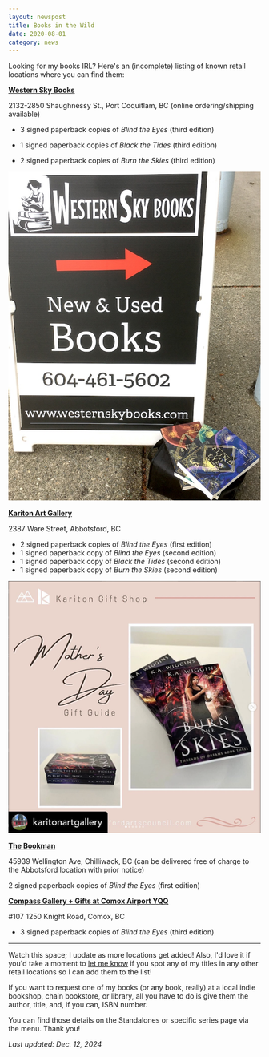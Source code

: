 ```yaml
---
layout: newspost
title: Books in the Wild
date: 2020-08-01
category: news
---
```


Looking for my books IRL? Here's an (incomplete) listing of known retail locations where you can find them:

**[Western Sky Books](https://store.westernskybooks.com/)**

2132-2850 Shaughnessy St., Port Coquitlam, BC (online ordering/shipping available)

- 3 signed paperback copies of *Blind the Eyes* (third edition)

- 1 signed paperback copies of *Black the Tides* (third edition)

- 2 signed paperback copies of *Burn the Skies* (third edition)

<a href="https://store.westernskybooks.com/" target="_blank"><img src="/WSB2024.JPG"></a>

**[Kariton Art Gallery](https://abbotsfordartscouncil.com/boutique/)**

2387 Ware Street, Abbotsford, BC

- 2 signed paperback copies of *Blind the Eyes* (first edition)
- 1 signed paperback copy of *Blind the Eyes* (second edition)
- 1 signed paperback copy of *Black the Tides* (second edition)
- 1 signed paperback copy of *Burn the Skies* (second edition)

<a href="https://abbotsfordartscouncil.com/boutique/" target="_blank"><img src="/Kariton.png"></a>
  
**[The Bookman](https://www.bookman.ca/)**

45939 Wellington Ave, Chilliwack, BC (can be delivered free of charge to the Abbotsford location with prior notice)

2 signed paperback copies of *Blind the Eyes* (first edition)

<a href="https://www.bookman.ca/" target="_blank">

**[Compass Gallery + Gifts at Comox Airport YQQ](https://kikiscommunications.com/compass-gallery-%2B-gifts)**

#107 1250 Knight Road, Comox, BC

- 3 signed paperback copies of *Blind the Eyes* (third edition)

---

Watch this space; I update as more locations get added! Also, I'd love it if you'd take a moment to [let me know](mailto:info@kawiggins.com) if you spot any of my titles in any other retail locations so I can add them to the list!

If you want to request one of my books (or any book, really) at a local indie bookshop, chain bookstore, or library, all you have to do is give them the author, title, and, if you can, ISBN number.

You can find those details on the Standalones or specific series page via the menu. Thank you!

*Last updated: Dec. 12, 2024*
